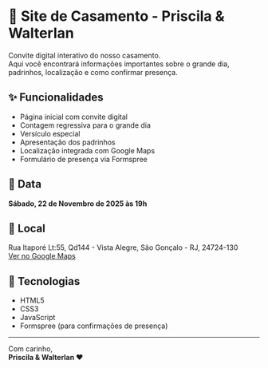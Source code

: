 # 💍 Site de Casamento - Priscila & Walterlan

Convite digital interativo do nosso casamento.  
Aqui você encontrará informações importantes sobre o grande dia, padrinhos, localização e como confirmar presença.

## ✨ Funcionalidades
- Página inicial com convite digital
- Contagem regressiva para o grande dia
- Versículo especial
- Apresentação dos padrinhos
- Localização integrada com Google Maps
- Formulário de presença via Formspree

## 📅 Data
**Sábado, 22 de Novembro de 2025 às 19h**

## 📍 Local
Rua Itaporé Lt:55, Qd144 - Vista Alegre, São Gonçalo - RJ, 24724-130  
[Ver no Google Maps](https://maps.app.goo.gl/TqC1d1p2c5e9ioiB7)

## 🚀 Tecnologias
- HTML5
- CSS3
- JavaScript
- Formspree (para confirmações de presença)

---
Com carinho,  
**Priscila & Walterlan ❤️**
